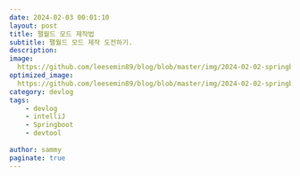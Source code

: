 ```yaml
---
date: 2024-02-03 00:01:10
layout: post
title: 팰월드 모드 제작법
subtitle: 팰월드 모드 제작 도전하기.
description: 
image: 
  https://github.com/leesemin89/blog/blob/master/img/2024-02-02-springboot-structure/title.jpg?raw=true
optimized_image:    
  https://github.com/leesemin89/blog/blob/master/img/2024-02-02-springboot-structure/p_title.jpg?raw=true
category: devlog
tags:
    - devlog
    - intelliJ
    - Springboot
    - devtool
  
author: sammy
paginate: true
---
```


